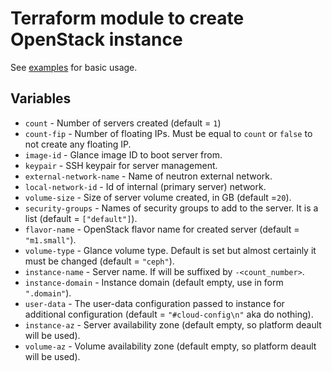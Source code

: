 # Terraform module to create OpenStack instance

See [examples](../examples/) for basic usage.

## Variables

* `count` - Number of servers created (default = `1`)
* `count-fip` - Number of floating IPs. Must be equal to `count` or `false` to not create any floating IP.
* `image-id` -  Glance image ID to boot server from.
* `keypair` - SSH keypair for server management.
* `external-network-name` - Name of neutron external network.
* `local-network-id` - Id of internal (primary server) network.
* `volume-size` - Size of server volume created, in GB (default =`20`).
* `security-groups` - Names of security groups to add to the server. It is a list (default = `["default"]`).
* `flavor-name` - OpenStack flavor name for created server (default = `"m1.small"`).
* `volume-type` - Glance volume type. Default is set but almost certainly it must be changed (default = `"ceph"`).
* `instance-name` - Server name. If will be suffixed by `-<count_number>`.
* `instance-domain` - Instance domain (default empty, use in form `".domain"`).
* `user-data` - The user-data configuration passed to instance for additional configuration (default = `"#cloud-config\n"` aka do nothing).
* `instance-az` - Server availability zone (default empty, so platform deault will be used).
* `volume-az` - Volume availability zone (default empty, so platform deault will be used).
